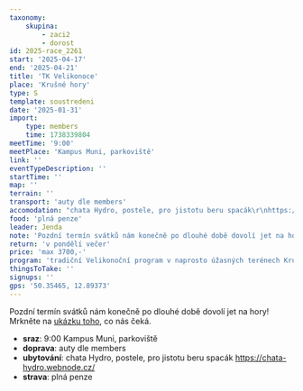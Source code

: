 ```yaml
---
taxonomy:
    skupina:
        - zaci2
        - dorost
id: 2025-race_2261
start: '2025-04-17'
end: '2025-04-21'
title: 'TK Velikonoce'
place: 'Krušné hory'
type: S
template: soustredeni
date: '2025-01-31'
import:
    type: members
    time: 1738339804
meetTime: '9:00'
meetPlace: 'Kampus Muni, parkoviště'
link: ''
eventTypeDescription: ''
startTime: ''
map: ''
terrain: ''
transport: 'auty dle members'
accomodation: "chata Hydro, postele, pro jistotu beru spacák\r\nhttps://chata-hydro.webnode.cz/"
food: 'plná penze'
leader: Jenda
note: 'Pozdní termín svátků nám konečně po dlouhé době dovolí jet na hory! Mrkněte na [ukázku toho](https://play-map.com/event?id=960), co nás čeká.'
return: 'v pondělí večer'
price: 'max 3700,-'
program: 'tradiční Velikonoční program v naprosto úžasných terénech Krušných hor. Na mnoha místech si můžete připadat jako ve Švédsku!'
thingsToTake: ''
signups: ''
gps: '50.35465, 12.89373'
---
```


Pozdní termín svátků nám konečně po dlouhé době dovolí jet na hory! Mrkněte na [ukázku toho](https://play-map.com/event?id=960), co nás čeká.
* **sraz**: 9:00 Kampus Muni, parkoviště
* **doprava**: auty dle members
* **ubytování**: chata Hydro, postele, pro jistotu beru spacák
https://chata-hydro.webnode.cz/
* **strava**: plná penze
